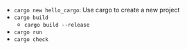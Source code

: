 - `cargo new hello_cargo`: Use cargo to create a new project
- `cargo build`
    - `cargo build --release`
- `cargo run`
- `cargo check`